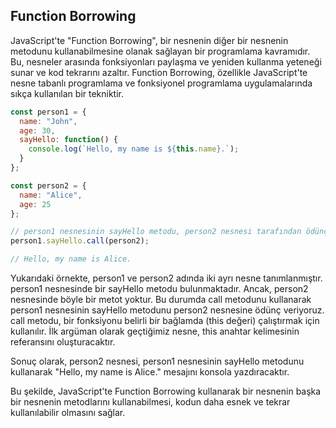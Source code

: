 ## Function Borrowing

JavaScript'te "Function Borrowing", bir nesnenin diğer bir nesnenin metodunu kullanabilmesine olanak sağlayan bir programlama kavramıdır. Bu, nesneler arasında fonksiyonları paylaşma ve yeniden kullanma yeteneği sunar ve kod tekrarını azaltır. Function Borrowing, özellikle JavaScript'te nesne tabanlı programlama ve fonksiyonel programlama uygulamalarında sıkça kullanılan bir tekniktir.

```js
const person1 = {
  name: "John",
  age: 30,
  sayHello: function() {
    console.log(`Hello, my name is ${this.name}.`);
  }
};

const person2 = {
  name: "Alice",
  age: 25
};

// person1 nesnesinin sayHello metodu, person2 nesnesi tarafından ödünç alınıyor
person1.sayHello.call(person2);

// Hello, my name is Alice.
```

Yukarıdaki örnekte, person1 ve person2 adında iki ayrı nesne tanımlanmıştır. person1 nesnesinde bir sayHello metodu bulunmaktadır. Ancak, person2 nesnesinde böyle bir metot yoktur. Bu durumda call metodunu kullanarak person1 nesnesinin sayHello metodunu person2 nesnesine ödünç veriyoruz. call metodu, bir fonksiyonu belirli bir bağlamda (this değeri) çalıştırmak için kullanılır. İlk argüman olarak geçtiğimiz nesne, this anahtar kelimesinin referansını oluşturacaktır.

Sonuç olarak, person2 nesnesi, person1 nesnesinin sayHello metodunu kullanarak "Hello, my name is Alice." mesajını konsola yazdıracaktır.

Bu şekilde, JavaScript'te Function Borrowing kullanarak bir nesnenin başka bir nesnenin metodlarını kullanabilmesi, kodun daha esnek ve tekrar kullanılabilir olmasını sağlar.